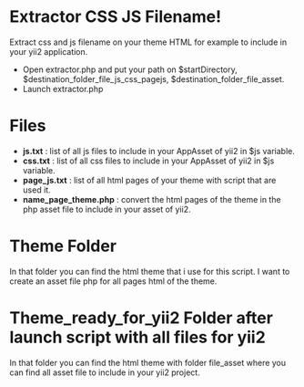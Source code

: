 ﻿# Extractor CSS JS Filename!

Extract css and js filename on your theme HTML for example to include in your yii2 application.

 - Open extractor.php and put your path on $startDirectory, $destination_folder_file_js_css_pagejs, $destination_folder_file_asset.
 - Launch extractor.php

# Files

 - **js.txt** : list of all js files to include in your AppAsset of yii2 in $js variable.
 - **css.txt** :  list of all css files to include in your AppAsset of yii2 in $js variable.
 - **page_js.txt** :  list of all html pages of your theme with script that are used it.
 - **name_page_theme.php** :  convert the html pages of the theme in the php asset file to include in your asset of yii2.

# Theme Folder

In that folder you can find the html theme that i use for this script.
I want to create an asset file php for all pages html of the theme.

# Theme_ready_for_yii2 Folder after launch script with all files for yii2

In that folder you can find the html theme with folder file_asset where you can find all asset file to include in your yii2 project.



